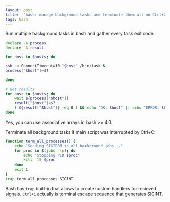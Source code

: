 ```yaml
---
layout: post
title:  "bash: manage background tasks and terminate them all on Ctrl+C"
tags: bash
---
```

Run multiple background tasks in bash and gather every task exit code:

```bash
declare -A process
declare -A result

for host in $hosts; do

ssh -o ConnectTimeout=10 "$host" /bin/task &
process["$host"]=$!

done

# Get results
for host in $hosts; do
    wait ${process["$host"]}
    result["$host"]=$?
    [ ${result["$host"]} -eq 0 ] && echo "OK: $host" || echo "ERROR: $host"
done
```

Yes, you can use associative arrays in bash >= 4.0.

Terminate all background tasks if main script was interrupted by Ctrl+C:

```bash
function term_all_processes() {
	echo "Sending SIGTERM to all background jobs..."
	for proc in $(jobs -lp); do
		echo "Stopping PID $proc"
		kill -15 $proc
	done
	exit 1
}
trap term_all_processes SIGINT
```

Bash has `trap` built-in that allows to create custom handlers for recieved signals. `Ctrl+C` actually is terminal escape sequence that generates SIGINT.
